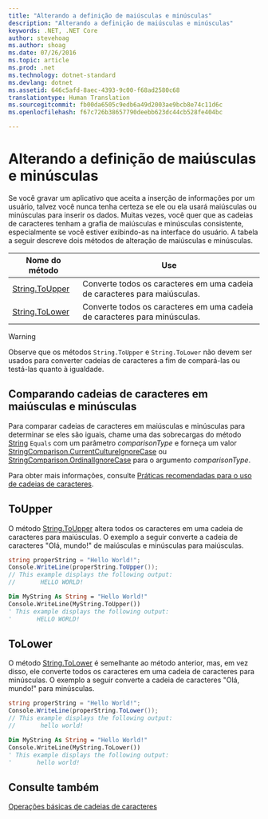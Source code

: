 ```yaml
---
title: "Alterando a definição de maiúsculas e minúsculas"
description: "Alterando a definição de maiúsculas e minúsculas"
keywords: .NET, .NET Core
author: stevehoag
ms.author: shoag
ms.date: 07/26/2016
ms.topic: article
ms.prod: .net
ms.technology: dotnet-standard
ms.devlang: dotnet
ms.assetid: 646c5afd-8aec-4393-9c00-f68ad2580c68
translationtype: Human Translation
ms.sourcegitcommit: fb00da6505c9edb6a49d2003ae9bcb8e74c11d6c
ms.openlocfilehash: f67c726b38657790deebb623dc44cb528fe404bc

---
```


# <a name="changing-case"></a>Alterando a definição de maiúsculas e minúsculas

Se você gravar um aplicativo que aceita a inserção de informações por um usuário, talvez você nunca tenha certeza se ele ou ela usará maiúsculas ou minúsculas para inserir os dados. Muitas vezes, você quer que as cadeias de caracteres tenham a grafia de maiúsculas e minúsculas consistente, especialmente se você estiver exibindo-as na interface do usuário. A tabela a seguir descreve dois métodos de alteração de maiúsculas e minúsculas.

Nome do método | Use
----------- | ---
[String.ToUpper](xref:System.String.ToUpper) | Converte todos os caracteres em uma cadeia de caracteres para maiúsculas.
[String.ToLower](xref:System.String.ToLower) | Converte todos os caracteres em uma cadeia de caracteres para minúsculas.

> [!WARNING]  
> Observe que os métodos `String.ToUpper` e `String.ToLower` não devem ser usados para converter cadeias de caracteres a fim de compará-las ou testá-las quanto à igualdade. 

## <a name="comparing-strings-of-mixed-case"></a>Comparando cadeias de caracteres em maiúsculas e minúsculas

Para comparar cadeias de caracteres em maiúsculas e minúsculas para determinar se eles são iguais, chame uma das sobrecargas do método [String](xref:System) `Equals` com um parâmetro *comparisonType* e forneça um valor [StringComparison.CurrentCultureIgnoreCase](xref:System.StringComparison.CurrentCultureIgnoreCase) ou [StringComparison.OrdinalIgnoreCase](xref:System.StringComparison.OrdinalIgnoreCase) para o argumento *comparisonType*. 

Para obter mais informações, consulte [Práticas recomendadas para o uso de cadeias de caracteres](best-practices.md). 

## <a name="toupper"></a>ToUpper

O método [String.ToUpper](xref:System.String.ToUpper) altera todos os caracteres em uma cadeia de caracteres para maiúsculas. O exemplo a seguir converte a cadeia de caracteres "Olá, mundo!" de maiúsculas e minúsculas para maiúsculas.

```csharp
string properString = "Hello World!";
Console.WriteLine(properString.ToUpper());
// This example displays the following output:
//       HELLO WORLD!
```

```vb
Dim MyString As String = "Hello World!"
Console.WriteLine(MyString.ToUpper())
' This example displays the following output:
'       HELLO WORLD!
```

## <a name="tolower"></a>ToLower

O método [String.ToLower](xref:System.String.ToLower) é semelhante ao método anterior, mas, em vez disso, ele converte todos os caracteres em uma cadeia de caracteres para minúsculas. O exemplo a seguir converte a cadeia de caracteres "Olá, mundo!" para minúsculas.

```csharp
string properString = "Hello World!";
Console.WriteLine(properString.ToLower());
// This example displays the following output:
//       hello world!
```

```vb
Dim MyString As String = "Hello World!"
Console.WriteLine(MyString.ToLower())
' This example displays the following output:
'       hello world!
```

## <a name="see-also"></a>Consulte também

[Operações básicas de cadeias de caracteres](basic-string-operations.md)



<!--HONumber=Nov16_HO5-->


